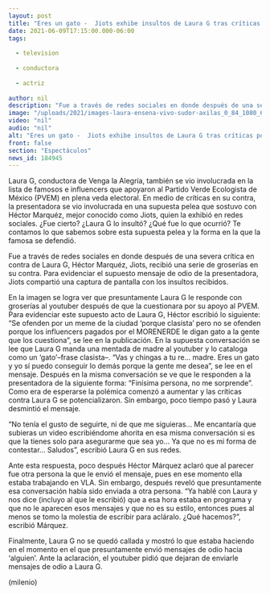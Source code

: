 ```yaml
---
layout: post
title: "Eres un gato -  Jiots exhibe insultos de Laura G tras críticas por PVEM; la conductora de VLA se defiende"
date: 2021-06-09T17:15:00.000-06:00
tags:
  
  - television
  
  - conductora
  
  - actriz
  
author: nil
description: "Fue a través de redes sociales en donde después de una severa crítica en contra de Laura G, Héctor Marquéz, Jiots, recibió una serie de groserías en su contra. "
image: "/uploads/2021/images-laura-ensena-vivo-sudor-axilas_0_84_1080_672.jpg"
video: "nil"
audio: "nil"
alt: "Eres un gato -  Jiots exhibe insultos de Laura G tras críticas por PVEM; la conductora de VLA se defiende"
front: false
section: "Espectáculos"
news_id: 184945
---
```


Laura G, conductora de Venga la Alegría, también se vio involucrada en la lista de famosos e influencers que apoyaron al Partido Verde Ecologista de México (PVEM) en plena veda electoral. En medio de críticas en su contra, la presentadora se vio involucrada en una supuesta pelea que sostuvo con Héctor Marquéz, mejor conocido como Jiots, quien la exhibió en redes sociales. ¿Fue cierto? ¿Laura G lo insultó? ¿Qué fue lo que ocurrió? Te contamos lo que sabemos sobre esta supuesta pelea y la forma en la que la famosa se defendió. 

Fue a través de redes sociales en donde después de una severa crítica en contra de Laura G, Héctor Marquéz, Jiots, recibió una serie de groserías en su contra. Para evidenciar el supuesto mensaje de odio de la presentadora, Jiots compartió una captura de pantalla con los insultos recibidos. 

En la imagen se logra ver que presuntamente Laura G le responde con groserías al youtuber después de que la cuestionara por su apoyo al PVEM. Para evidenciar este supuesto acto de Laura G, Héctor escribió lo siguiente: “Se ofenden por un meme de la ciudad ‘porque clasista’ pero no se ofenden porque los influencers pagados por el MORENERDE le digan gato a la gente que los cuestiona”, se lee en la publicación. 
En la supuesta conversación se lee que Laura G manda una mentada de madre al youtuber y lo cataloga como un ‘gato’–frase clasista–. “Vas y chingas a tu re… madre. Eres un gato y yo sí puedo conseguir lo demás porque la gente me desea”, se lee en el mensaje. 
Después en la misma conversación se ve que le responden a la presentadora de la siguiente forma: “Finísima persona, no me sorprende”. Como era de esperarse la polémica comenzó a aumentar y las críticas contra Laura G se potencializaron. Sin embargo, poco tiempo pasó y Laura desmintió el mensaje. 

“No tenía el gusto de seguirte, ni de que me siguieras… Me encantaría que subieras un video escribiéndome ahorita en esa misma conversación si es que la tienes solo para asegurarme que sea yo… Ya que no es mi forma de contestar… Saludos”, escribió Laura G en sus redes. 

Ante esta respuesta, poco después Héctor Márquez aclaró que al parecer fue otra persona la que le envió el mensaje, pues en ese momento ella estaba trabajando en VLA. Sin embargo, después reveló que presuntamente esa conversación había sido enviada a otra persona. “Ya hablé con Laura y nos dice (incluyo al que le escribió) que a esa hora estaba en programa y que no le aparecen esos mensajes y que no es su estilo, entonces pues al menos se tomo la molestia de escribir para acláralo. ¿Qué hacemos?”, escribió Márquez. 

Finalmente, Laura G no se quedó callada y mostró lo que estaba haciendo en el momento en el que presuntamente envió mensajes de odio hacia ‘alguien’. Ante la aclaración, el youtuber pidió que dejaran de enviarle mensajes de odio a Laura G. 

(milenio)